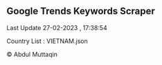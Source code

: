 

## Google Trends Keywords Scraper 
 
Last Update 27-02-2023 , 17:38:54

Country List :
VIETNAM.json



© Abdul Muttaqin 
